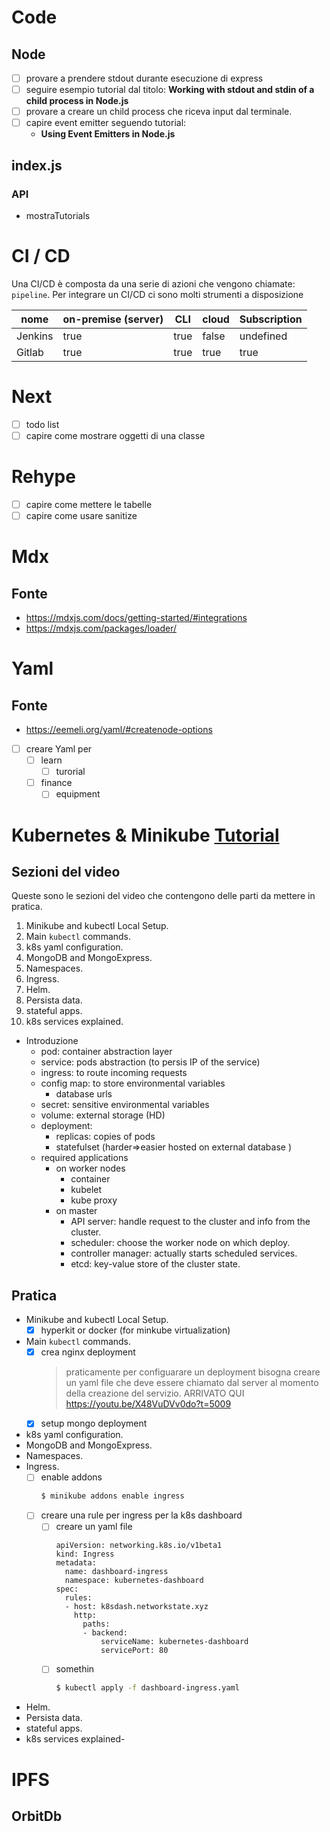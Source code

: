 # Code

## Node

- [ ] provare a prendere stdout durante esecuzione di
      express
- [ ] seguire esempio tutorial dal titolo: **Working with
      stdout and stdin of a child process in Node.js**
- [ ] provare a creare un child process che riceva input
      dal terminale.
- [ ] capire event emitter seguendo tutorial:
  - **Using Event Emitters in Node.js**

## index.js

### API

- mostraTutorials

# CI / CD

Una CI/CD è composta da una serie di azioni che vengono
chiamate: `pipeline`. Per integrare un CI/CD ci sono
molti strumenti a disposizione

| nome    | on-premise (server) | CLI  | cloud | Subscription |
| ------- | ------------------- | ---- | ----- | ------------ |
| Jenkins | true                | true | false | undefined    |
| Gitlab  | true                | true | true  | true         |

# Next

- [ ] todo list
- [ ] capire come mostrare oggetti di una classe

# Rehype

- [ ] capire come mettere le tabelle
- [ ] capire come usare sanitize

# Mdx

## Fonte

- https://mdxjs.com/docs/getting-started/#integrations
- https://mdxjs.com/packages/loader/

# Yaml

## Fonte

- https://eemeli.org/yaml/#createnode-options

- [ ] creare Yaml per
  - [ ] learn
    - [ ] turorial
  - [ ] finance
    - [ ] equipment

# Kubernetes & Minikube [Tutorial](https://www.youtube.com/watch?v=X48VuDVv0do&t=2830s)

## Sezioni del video

Queste sono le sezioni del video che contengono delle parti
da mettere in pratica.

1. Minikube and kubectl Local Setup.
2. Main `kubectl` commands.
3. k8s yaml configuration.
4. MongoDB and MongoExpress.
5. Namespaces.
6. Ingress.
7. Helm.
8. Persista data.
9. stateful apps.
10. k8s services explained.

- Introduzione
  - pod: container abstraction layer
  - service: pods abstraction (to persis IP of the service)
  - ingress: to route incoming requests
  - config map: to store environmental variables
    - database urls
  - secret: sensitive environmental variables
  - volume: external storage (HD)
  - deployment:
    - replicas: copies of pods
    - statefulset (harder=>easier hosted on external
      database )
  - required applications
    - on worker nodes
      - container
      - kubelet
      - kube proxy
    - on master
      - API server: handle request to the cluster and info
        from the cluster.
      - scheduler: choose the worker node on which deploy.
      - controller manager: actually starts scheduled services.
      - etcd: key-value store of the cluster state.

## Pratica

- Minikube and kubectl Local Setup.
  - [x] hyperkit or docker (for minkube virtualization)
- Main `kubectl` commands.
  - [x] crea nginx deployment
    > praticamente per configuarare un deployment bisogna
    > creare un yaml file che deve essere chiamato dal
    > server al momento della creazione del servizio.
    > ARRIVATO QUI https://youtu.be/X48VuDVv0do?t=5009
  - [x] setup mongo deployment
- k8s yaml configuration.
- MongoDB and MongoExpress.
- Namespaces.
- Ingress.
  - [ ] enable addons
    ```bash
    $ minikube addons enable ingress
    ```
  - [ ] creare una rule per ingress per la k8s dashboard
    - [ ] creare un yaml file
      ```
      apiVersion: networking.k8s.io/v1beta1
      kind: Ingress
      metadata:
        name: dashboard-ingress
        namespace: kubernetes-dashboard
      spec:
        rules:
        - host: k8sdash.networkstate.xyz
          http:
            paths:
            - backend:
                serviceName: kubernetes-dashboard
                servicePort: 80
      ```
    - [ ] somethin
      ```bash
      $ kubectl apply -f dashboard-ingress.yaml
      ```
- Helm.
- Persista data.
- stateful apps.
- k8s services explained-

# IPFS

## OrbitDb
